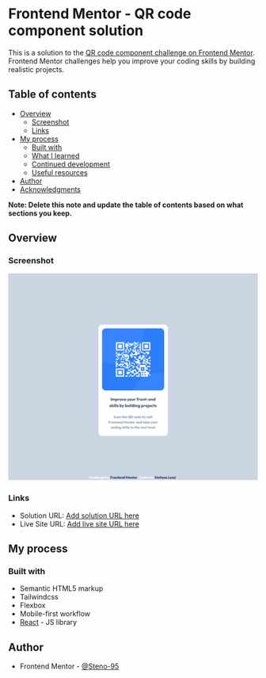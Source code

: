 # Frontend Mentor - QR code component solution

This is a solution to the [QR code component challenge on Frontend Mentor](https://www.frontendmentor.io/challenges/qr-code-component-iux_sIO_H). Frontend Mentor challenges help you improve your coding skills by building realistic projects.

## Table of contents

- [Overview](#overview)
  - [Screenshot](#screenshot)
  - [Links](#links)
- [My process](#my-process)
  - [Built with](#built-with)
  - [What I learned](#what-i-learned)
  - [Continued development](#continued-development)
  - [Useful resources](#useful-resources)
- [Author](#author)
- [Acknowledgments](#acknowledgments)

**Note: Delete this note and update the table of contents based on what sections you keep.**

## Overview

### Screenshot

![](./public/Screenshot%20of%20FM%20-%20QR%20code%20component%20solution.png)

### Links

- Solution URL: [Add solution URL here](https://github.com/Steno-95/Qr-code-component)
- Live Site URL: [Add live site URL here](https://your-live-site-url.com)

## My process

### Built with

- Semantic HTML5 markup
- Tailwindcss
- Flexbox
- Mobile-first workflow
- [React](https://reactjs.org/) - JS library

## Author

- Frontend Mentor - [@Steno-95](https://www.frontendmentor.io/profile/Steno-95)
